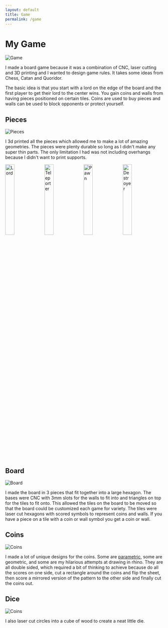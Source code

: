 ```yaml
---
layout: default
title: Game
permalink: /game
---
```


# My Game
<div class="clearfix">
    <img alt="Game" src="/sebsite/images/game.jpg" class="rightfloat">
    <p>I made a board game because it was a combination of CNC, laser cutting and 3D printing and I wanted to design game rules. It takes some ideas from Chess, Catan and Quoridor.</p>
    <p>The basic idea is that you start with a lord on the edge of the board and the first player to get their lord to the center wins. You gain coins and walls from having pieces positioned on certain tiles. Coins are used to buy pieces and walls can be used to block opponents or protect yourself.</p>
</div>

## Pieces
<div class="clearfix">
    <img alt="Pieces" src="/sebsite/images/gamepieces.jpg" class="rightfloat">
    <p>I 3d printed all the pieces which allowed me to make a lot of amazing geometries. The pieces were plenty durable so long as I didn't make any super thin parts. The only limitation I had was not including overhangs because I didn't want to print supports.</p>
</div>

<div>
    <img alt="Lord" src="/sebsite/images/gamelord.jpg"  width="24%" style="vertical-align: bottom">
    <img alt="Teleporter" src="/sebsite/images/gameteleporter.jpg" width="24%" style="vertical-align: bottom">
    <img alt="Pawn" src="/sebsite/images/gamepawn.jpg" width="24%" style="vertical-align: bottom">
    <img alt="Destroyer" src="/sebsite/images/gamedestroyer.jpg" width="24%" style="vertical-align: bottom">
</div>

## Board
<div class="clearfix">
    <img alt="Board" src="/sebsite/images/gameboard.jpg" class="rightfloat">
    <p>I made the board in 3 pieces that fit together into a large hexagon. The bases were CNC with 3mm slots for the walls to fit into and triangles on top for the tiles to fit onto. This allowed the tiles on the board to be moved so that the board could be customized each game for variety. The tiles were laser cut hexagons with scored symbols to represent coins and walls. If you have a piece on a tile with a coin or wall symbol you get a coin or wall.</p>
</div>

## Coins
<div class="clearfix">
    <img alt="Coins" src="/sebsite/images/gamecoins.jpg" class="rightfloat">
    <p>I made a lot of unique designs for the coins. Some are <a href="/sebsite/parametric">parametric</a>, some are geometric, and some are my hilarious attempts at drawing in rhino. They are all double sided, which required a bit of thinking to achieve because do all the scores on one side, cut a rectangle around the coins and flip the sheet, then score a mirrored version of the pattern to the other side and finally cut the coins out.</p>
</div>

## Dice

<div class="clearfix">
    <img alt="Coins" src="/sebsite/images/dice.jpg" class="thinrightfloat">
    <p>I also laser cut circles into a cube of wood to create a neat little die.</p>
</div>